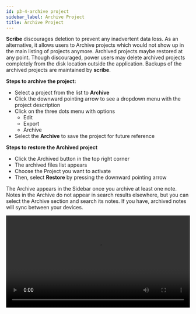 ```yaml
---
id: p3-4-archive project
sidebar_label: Archive Project
title: Archive Project
---
```


**Scribe** discourages deletion to prevent any inadvertent data loss. As an alternative, it allows users to Archive projects which would not show up in the main listing of projects anymore. Archived projects maybe restored at any point. Though discouraged, power users may delete archived projects completely from the disk location outside the application. Backups of the archived projects are maintained by **scribe**.

**Steps to archive the project:**
- Select a project from the list to **Archive**
- Click the downward pointing arrow to see a dropdown menu with the project description
- Click on the three dots menu with options
   - Edit 
   - Export
   - Archive
- Select the **Archive** to save the project for future reference

**Steps to restore the Archived project**

- Click the Archived button in the top right corner
- The archived files list appears
- Choose the Project you want to activate
- Then, select **Restore** by pressing the downward pointing arrow

The Archive appears in the Sidebar once you archive at least one note. Notes in the Archive do not appear in search results elsewhere, but you can select the Archive section and search its notes.
If you have, archived notes will sync between your devices.

<video controls src="/assets/softdelete.mov" width="100%" type="video/mov"/>

